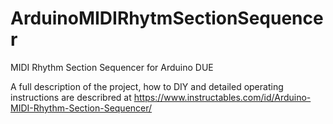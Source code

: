 # ArduinoMIDIRhytmSectionSequencer
MIDI Rhythm Section Sequencer for Arduino DUE

A full description of the project, how to DIY and detailed operating instructions are describred at https://www.instructables.com/id/Arduino-MIDI-Rhythm-Section-Sequencer/

